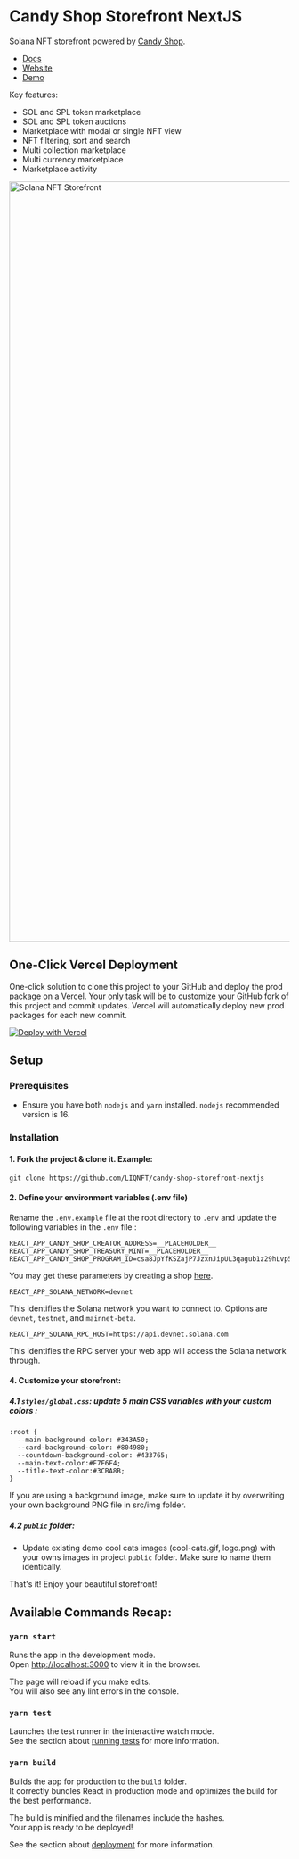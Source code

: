# Candy Shop Storefront NextJS

Solana NFT storefront powered by [Candy Shop](https://github.com/LIQNFT/candy-shop).

- [Docs](https://liqnft.gitbook.io/candy-shop/candy-shop/getting-started)
- [Website](https://candy.liqnft.com/)
- [Demo](https://candy.metadefi.com/) 

Key features:

- SOL and SPL token marketplace
- SOL and SPL token auctions
- Marketplace with modal or single NFT view
- NFT filtering, sort and search
- Multi collection marketplace
- Multi currency marketplace
- Marketplace activity

<img width="1363" alt="Solana NFT Storefront" src="https://user-images.githubusercontent.com/89616076/163665962-f8f9fa00-2143-4234-bb35-13955b55220e.png">

## One-Click Vercel Deployment

One-click solution to clone this project to your GitHub and deploy the prod package on a Vercel.
Your only task will be to customize your GitHub fork of this project and commit updates.
Vercel will automatically deploy new prod packages for each new commit.

[![Deploy with Vercel](https://vercel.com/button)](https://vercel.com/new/clone?repository-url=https%3A%2F%2Fgithub.com%2FLIQNFT%2Fcandy-shop-storefront-nextjs%2F&env=NEXT_PUBLIC_SOLANA_NETWORK,NEXT_PUBLIC_SOLANA_RPC_HOST,NEXT_PUBLIC_CANDY_MACHINE_ID,NEXT_PUBLIC_CANDY_SHOP_CREATOR_ADDRESS,NEXT_PUBLIC_CANDY_SHOP_TREASURY_MINT,NEXT_PUBLIC_CANDY_SHOP_PROGRAM_ID,NEXT_PUBLIC_SPL_TOKEN_TO_MINT_NAME,NEXT_PUBLIC_SPL_TOKEN_TO_MINT_DECIMALS,CI)

## Setup

### Prerequisites

- Ensure you have both `nodejs` and `yarn` installed. `nodejs` recommended version is 16.

### Installation

#### 1. Fork the project & clone it. Example:

```
git clone https://github.com/LIQNFT/candy-shop-storefront-nextjs
```

#### 2. Define your environment variables (.env file)

Rename the `.env.example` file at the root directory to `.env` and update the following variables in the `.env` file :

```
REACT_APP_CANDY_SHOP_CREATOR_ADDRESS=__PLACEHOLDER__
REACT_APP_CANDY_SHOP_TREASURY_MINT=__PLACEHOLDER__
REACT_APP_CANDY_SHOP_PROGRAM_ID=csa8JpYfKSZajP7JzxnJipUL3qagub1z29hLvp578iN
```

You may get these parameters by creating a shop [here](https://candy.liqnft.com/shop).

```
REACT_APP_SOLANA_NETWORK=devnet
```

This identifies the Solana network you want to connect to. Options are `devnet`, `testnet`, and `mainnet-beta`.

```
REACT_APP_SOLANA_RPC_HOST=https://api.devnet.solana.com
```

This identifies the RPC server your web app will access the Solana network through.

#### 4. Customize your storefront:

##### 4.1 `styles/global.css`: update 5 main CSS variables with your custom colors :

```
:root {
  --main-background-color: #343A50;
  --card-background-color: #804980;
  --countdown-background-color: #433765;
  --main-text-color:#F7F6F4;
  --title-text-color:#3CBA8B;
}
```

If you are using a background image, make sure to update it by overwriting your own background PNG file in src/img folder.

##### 4.2 `public` folder:

- Update existing demo cool cats images (cool-cats.gif, logo.png) with your owns images in project `public` folder. Make sure to name them identically.

That's it! Enjoy your beautiful storefront!

## Available Commands Recap:

### `yarn start`

Runs the app in the development mode.\
Open [http://localhost:3000](http://localhost:3000) to view it in the browser.

The page will reload if you make edits.\
You will also see any lint errors in the console.

### `yarn test`

Launches the test runner in the interactive watch mode.\
See the section about [running tests](https://facebook.github.io/create-react-app/docs/running-tests) for more information.

### `yarn build`

Builds the app for production to the `build` folder.\
It correctly bundles React in production mode and optimizes the build for the best performance.

The build is minified and the filenames include the hashes.\
Your app is ready to be deployed!

See the section about [deployment](https://facebook.github.io/create-react-app/docs/deployment) for more information.
